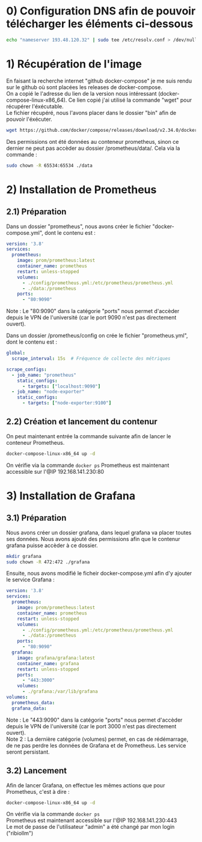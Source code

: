 # 0) Configuration DNS afin de pouvoir télécharger les éléments ci-dessous
```bash
echo "nameserver 193.48.120.32" | sudo tee /etc/resolv.conf > /dev/null
```

# 1) Récupération de l'image
En faisant la recherche internet "github docker-compose" je me suis rendu sur le github où sont placées les releases de docker-compose.  
On a copié le l'adresse du lien de la version nous intéressant (docker-compose-linux-x86_64). Ce lien copié j'ai utilisé la commande "wget" pour récupérer l'éxécutable.  
Le fichier récupéré, nous l'avons placer dans le dossier "bin" afin de pouvoir l'éxécuter.  
```bash
wget https://github.com/docker/compose/releases/download/v2.34.0/docker-compose-linux-x86_64
```
Des permissions ont été données au conteneur prometheus, sinon ce dernier ne peut pas accèder au dossier /prometheus/data/. Cela via la commande :  
```bash
sudo chown -R 65534:65534 ./data
```

# 2) Installation de Prometheus
## 2.1) Préparation
Dans un dossier "prometheus", nous avons créer le fichier "docker-compose.yml", dont le contenu est :  
```yml
version: '3.8'
services:
  prometheus:
    image: prom/prometheus:latest
    container_name: prometheus
    restart: unless-stopped
    volumes:
      - ./config/prometheus.yml:/etc/prometheus/prometheus.yml
      - ./data:/prometheus
    ports:
      - "80:9090"
```
Note : Le "80:9090" dans la catégorie "ports" nous permet d'accèder depuis le VPN de l'université (car le port 9090 n'est pas directement ouvert).  

Dans un dossier /prometheus/config on crée le fichier "prometheus.yml", dont le contenu est :  
```yml
global:
  scrape_interval: 15s  # Fréquence de collecte des métriques

scrape_configs:
  - job_name: "prometheus"
    static_configs:
      - targets: ["localhost:9090"]
  - job_name: "node-exporter"
    static_configs:
      - targets: ["node-exporter:9100"]
```
## 2.2) Création et lancement du contenur
On peut maintenant entrée la commande suivante afin de lancer le conteneur Prometheus.  
```bash
docker-compose-linux-x86_64 up -d
```
On vérifie via la commande ```docker ps```
Prometheus est maintenant accessible sur l'@IP 192.168.141.230:80  

# 3) Installation de Grafana
## 3.1) Préparation
Nous avons créer un dossier grafana, dans lequel grafana va placer toutes ses données. Nous avons ajouté des permissions afin que le contenur grafana puisse accèder à ce dossier.  
```bash
mkdir grafana
sudo chown -R 472:472 ./grafana
```

Ensuite, nous avons modifié le ficheir docker-compose.yml afin d'y ajouter le service Grafana :  
```yml
version: '3.8'
services:
  prometheus:
    image: prom/prometheus:latest
    container_name: prometheus
    restart: unless-stopped
    volumes:
      - ./config/prometheus.yml:/etc/prometheus/prometheus.yml
      - ./data:/prometheus
    ports:
      - "80:9090"
  grafana:
    image: grafana/grafana:latest
    container_name: grafana
    restart: unless-stopped
    ports:
      - "443:3000"
    volumes:
      - ./grafana:/var/lib/grafana
volumes:
  prometheus_data:
  grafana_data:
```
Note : Le "443:9090" dans la catégorie "ports" nous permet d'accèder depuis le VPN de l'université (car le port 3000 n'est pas directement ouvert).  
Note 2 : La dernière catégorie (volumes) permet, en cas de rédémarrage, de ne pas perdre les données de Grafana et de Prometheus. Les service seront persistant.   

## 3.2) Lancement
Afin de lancer Grafana, on effectue les mêmes actions que pour Prometheus, c'est à dire :  
```bash
docker-compose-linux-x86_64 up -d
```
On vérifie via la commande ```docker ps```  
Prometheus est maintenant accessible sur l'@IP 192.168.141.230:443  
Le mot de passe de l'utilisateur "admin" a été changé par mon login ("ribiollm")  

